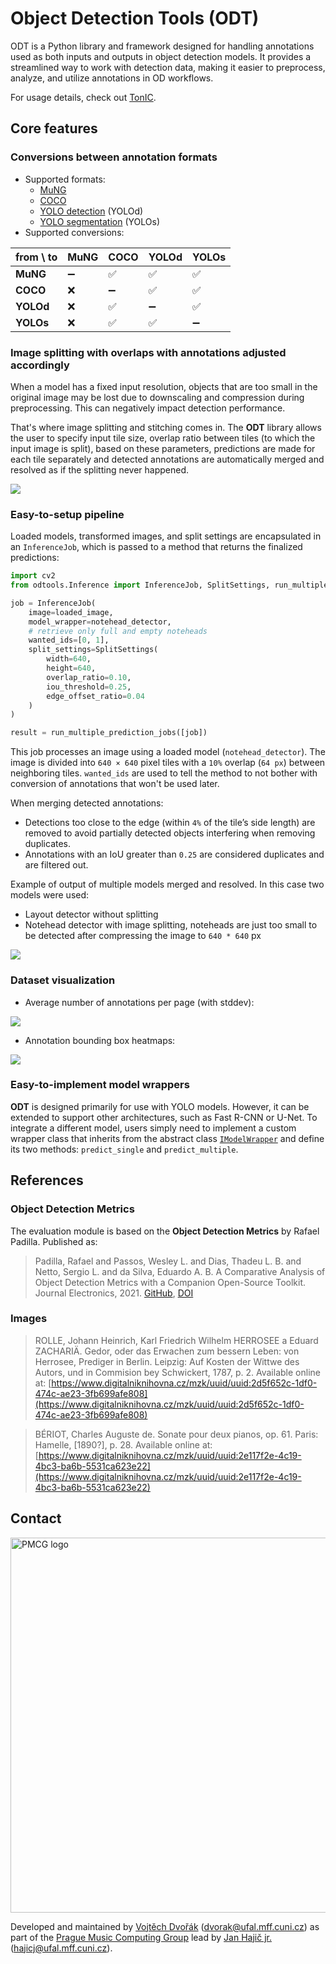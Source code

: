 # Object Detection Tools (ODT)

ODT is a Python library and framework designed for handling annotations used as both inputs and outputs in object detection models. It provides a streamlined way to work with detection data, making it easier to preprocess, analyze, and utilize annotations in OD workflows.

For usage details, check out [TonIC](https://github.com/v-dvorak/tonic).

## Core features

### Conversions between annotation formats

- Supported formats:
    - [MuNG](https://github.com/OMR-Research/mung)
    - [COCO](https://cocodataset.org/#home)
    - [YOLO detection](https://docs.ultralytics.com/datasets/detect/) (YOLOd)
    - [YOLO segmentation](https://docs.ultralytics.com/datasets/segment/) (YOLOs)
- Supported conversions:

| from \ to | MuNG | COCO | YOLOd | YOLOs |
|-----------|------|------|-------|-------|
| **MuNG**  | ➖    | ✅    | ✅     | ✅     |
| **COCO**  | ❌    | ➖    | ✅     | ✅     |
| **YOLOd** | ❌    | ✅    | ➖     | ✅     |
| **YOLOs** | ❌    | ✅    | ✅     | ➖     |

### Image splitting with overlaps with annotations adjusted accordingly

When a model has a fixed input resolution, objects that are too small in the original image may be lost due to downscaling and compression during preprocessing. This can negatively impact detection performance.

That's where image splitting and stitching comes in. The **ODT** library allows the user to specify input tile size, overlap ratio between tiles (to which the input image is split), based on these parameters, predictions are made for each tile separately and detected annotations are automatically merged and resolved as if the splitting never happened.

![](docs/splitviz/unique-viz.jpg)

### Easy-to-setup pipeline

Loaded models, transformed images, and split settings are encapsulated in an `InferenceJob`, which is passed to a method that returns the finalized predictions:

```python
import cv2
from odtools.Inference import InferenceJob, SplitSettings, run_multiple_prediction_jobs

job = InferenceJob(
    image=loaded_image,
    model_wrapper=notehead_detector,
    # retrieve only full and empty noteheads
    wanted_ids=[0, 1],
    split_settings=SplitSettings(
        width=640,
        height=640,
        overlap_ratio=0.10,
        iou_threshold=0.25,
        edge_offset_ratio=0.04
    )
)

result = run_multiple_prediction_jobs([job])
```

This job processes an image using a loaded model (`notehead_detector`). The image is divided into `640 × 640` pixel tiles with a `10%` overlap (`64 px`) between neighboring tiles. `wanted_ids` are used to tell the method to not bother with conversion of annotations that won't be used later.

When merging detected annotations:

- Detections too close to the edge (within `4%` of the tile’s side length) are removed to avoid partially detected objects interfering when removing duplicates.
- Annotations with an IoU greater than `0.25` are considered duplicates and are filtered out.

Example of output of multiple models merged and resolved. In this case two models were used:

- Layout detector without splitting
- Notehead detector with image splitting, noteheads are just too small to be detected after compressing the image to `640 * 640` px

![](docs/analysis-showcase.png)

### Dataset visualization

- Average number of annotations per page (with stddev):

![](docs/graphs/annot_counts.png)

- Annotation bounding box heatmaps:

![](docs/graphs/combined.png)

### Easy-to-implement model wrappers

**ODT** is designed primarily for use with YOLO models. However, it can be extended to support other architectures, such as Fast R-CNN or U-Net. To integrate a different model, users simply need to implement a custom wrapper class that inherits from the abstract class [`IModelWrapper`](odtools/Inference/ModelWrappers/ModelWrapper.py) and define its two methods: `predict_single` and `predict_multiple`.

[//]: # (### Model validation)

[//]: # (TODO:)

## References

### Object Detection Metrics

The evaluation module is based on the **Object Detection Metrics** by Rafael Padilla. Published as:

> Padilla, Rafael and Passos, Wesley L. and Dias, Thadeu L. B. and Netto, Sergio L. and da Silva, Eduardo A. B. A Comparative Analysis of Object Detection Metrics with a Companion Open-Source Toolkit. Journal Electronics, 2021. [GitHub](https://github.com/rafaelpadilla/review_object_detection_metrics), [DOI](https://doi.org/10.3390/electronics10030279)

### Images

> ROLLE, Johann Heinrich, Karl Friedrich Wilhelm HERROSEE a Eduard ZACHARIÄ. Gedor, oder das Erwachen zum bessern Leben: von Herrosee, Prediger in Berlin. Leipzig: Auf Kosten der Wittwe des Autors, und in Commision bey Schwickert, 1787, p. 2. Available online at: [https://www.digitalniknihovna.cz/mzk/uuid/uuid:2d5f652c-1df0-474c-ae23-3fb699afe808](https://www.digitalniknihovna.cz/mzk/uuid/uuid:2d5f652c-1df0-474c-ae23-3fb699afe808)

> BÉRIOT, Charles Auguste de. Sonate pour deux pianos, op. 61. Paris: Hamelle, [1890?], p. 28. Available online at: [https://www.digitalniknihovna.cz/mzk/uuid/uuid:2e117f2e-4c19-4bc3-ba6b-5531ca623e22](https://www.digitalniknihovna.cz/mzk/uuid/uuid:2e117f2e-4c19-4bc3-ba6b-5531ca623e22)

## Contact

<img src="https://ufal.mff.cuni.cz/~hajicj/2024/images/logo-large.png" width="600px" alt="PMCG logo">

Developed and maintained by [Vojtěch Dvořák](https://github.com/v-dvorak) ([dvorak@ufal.mff.cuni.cz](mailto:dvorak@ufal.mff.cuni.cz)) as part of the [Prague Music Computing Group](https://ufal.mff.cuni.cz/pmcg) lead by [Jan Hajič jr.](https://ufal.mff.cuni.cz/jan-hajic-jr) ([hajicj@ufal.mff.cuni.cz](mailto:hajicj@ufal.mff.cuni.cz)).
